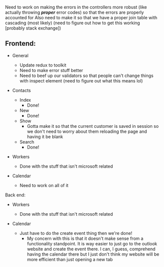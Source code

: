 Need to work on making the errors in the controllers more robust (like actually throwing _**proper**_ error codes) so that the errors are properly accounted for
Also need to make it so that we have a proper join table with cascading (most likely) (need to figure out how to get this working [probably stack exchange])

## Frontend:

- General
    - Update redux to toolkit
    - Need to make error stuff better
    - Need to beef up our validators so that people can't change things with inspect element (need to figure out what this means lol)
    

- Contacts
    - Index
        - Done!
    - New
        - Done!
    - Show 
        - Gotta make it so that the current customer is saved in session so we don't need to worry about them reloading the page and having it be blank
    - Search 
        - Done!

- Workers
    - Done with the stuff that isn't microsoft related

- Calendar
    - Need to work on all of it

Back end:

- Workers
    - Done with the stuff that isn't microsoft related

- Calendar
    - Just have to do the create event thing then we're done!
        - My concern with this is that it doesn't make sense from a functionality standpoint. It is way easier to just go to the outlook website and create the event there. I can, I guess, comprehend having the calendar there but I just don't 
        think my website will be more efficient than just opening a new tab